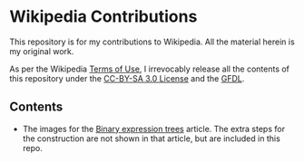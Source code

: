 Wikipedia Contributions
=======================

This repository is for my contributions to Wikipedia.  All the material herein is my original work.

As per the Wikipedia [Terms of Use](https://wikimediafoundation.org/wiki/Terms_of_Use), I irrevocably release all the contents of this repository under the [CC-BY-SA 3.0 License](https://en.wikipedia.org/wiki/Wikipedia:Text_of_Creative_Commons_Attribution-ShareAlike_3.0_Unported_License) and the [GFDL](https://en.wikipedia.org/wiki/Wikipedia:Text_of_the_GNU_Free_Documentation_License).


Contents
--------

- The images for the [Binary expression trees](https://en.wikipedia.org/wiki/Binary_expression_tree) article.  The extra steps for the construction are not shown in that article, but are included in this repo.
